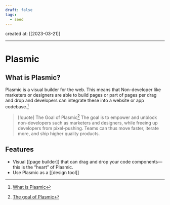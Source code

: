```yaml
---
draft: false
tags:
  - seed
---
```


created at: [[2023-03-21]]

---

# Plasmic

## What is Plasmic?

Plasmic is a visual builder for the web. This means that Non-developer like marketers or designers are able to build pages or part of pages per drag and drop and developers can integrate these into a website or app codebase.[^1]

> [!quote] The Goal of Plasmic[^2]
> The goal is to empower and unblock non-developers such as marketers and designers, while freeing up developers from pixel-pushing. Teams can thus move faster, iterate more, and ship higher quality products.

## Features

- Visual [[page builder]] that can drag and drop your code components—this is the “heart” of Plasmic.
- Use Plasmic as a [[design tool]]

[^1]: [What is Plasmic](https://docs.plasmic.app/learn/intro#what-is-plasmic)
[^2]: [The goal of Plasmic](https://docs.plasmic.app/learn/intro#:~:text=The%20goal%20is%20to%20empower%20and%20unblock%20non%2Ddevelopers%20such%20as%20marketers%20and%20designers%2C%20while%20freeing%20up%20developers%20from%20pixel%2Dpushing.%20Teams%20can%20thus%20move%20faster%2C%20iterate%20more%2C%20and%20ship%20higher%20quality%20products.)
